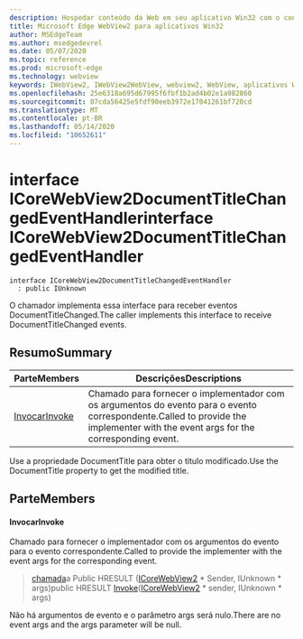 ```yaml
---
description: Hospedar conteúdo da Web em seu aplicativo Win32 com o controle WebView2 do Microsoft Edge
title: Microsoft Edge WebView2 para aplicativos Win32
author: MSEdgeTeam
ms.author: msedgedevrel
ms.date: 05/07/2020
ms.topic: reference
ms.prod: microsoft-edge
ms.technology: webview
keywords: IWebView2, IWebView2WebView, webview2, WebView, aplicativos Win32, Win32, Edge, ICoreWebView2, ICoreWebView2Controller, controle do navegador, HTML Edge
ms.openlocfilehash: 25e6318a695d67995f6fbf1b2ad4b02e1a982860
ms.sourcegitcommit: 07cda56425e5fdf90eeb3972e17041261bf720cd
ms.translationtype: MT
ms.contentlocale: pt-BR
ms.lasthandoff: 05/14/2020
ms.locfileid: "10652611"
---
```

# <span data-ttu-id="9e7b2-104">interface ICoreWebView2DocumentTitleChangedEventHandler</span><span class="sxs-lookup"><span data-stu-id="9e7b2-104">interface ICoreWebView2DocumentTitleChangedEventHandler</span></span> 

```
interface ICoreWebView2DocumentTitleChangedEventHandler
  : public IUnknown
```

<span data-ttu-id="9e7b2-105">O chamador implementa essa interface para receber eventos DocumentTitleChanged.</span><span class="sxs-lookup"><span data-stu-id="9e7b2-105">The caller implements this interface to receive DocumentTitleChanged events.</span></span>

## <span data-ttu-id="9e7b2-106">Resumo</span><span class="sxs-lookup"><span data-stu-id="9e7b2-106">Summary</span></span>

 <span data-ttu-id="9e7b2-107">Parte</span><span class="sxs-lookup"><span data-stu-id="9e7b2-107">Members</span></span>                        | <span data-ttu-id="9e7b2-108">Descrições</span><span class="sxs-lookup"><span data-stu-id="9e7b2-108">Descriptions</span></span>
--------------------------------|---------------------------------------------
[<span data-ttu-id="9e7b2-109">Invocar</span><span class="sxs-lookup"><span data-stu-id="9e7b2-109">Invoke</span></span>](#invoke) | <span data-ttu-id="9e7b2-110">Chamado para fornecer o implementador com os argumentos do evento para o evento correspondente.</span><span class="sxs-lookup"><span data-stu-id="9e7b2-110">Called to provide the implementer with the event args for the corresponding event.</span></span>

<span data-ttu-id="9e7b2-111">Use a propriedade DocumentTitle para obter o título modificado.</span><span class="sxs-lookup"><span data-stu-id="9e7b2-111">Use the DocumentTitle property to get the modified title.</span></span>

## <span data-ttu-id="9e7b2-112">Parte</span><span class="sxs-lookup"><span data-stu-id="9e7b2-112">Members</span></span>

#### <span data-ttu-id="9e7b2-113">Invocar</span><span class="sxs-lookup"><span data-stu-id="9e7b2-113">Invoke</span></span> 

<span data-ttu-id="9e7b2-114">Chamado para fornecer o implementador com os argumentos do evento para o evento correspondente.</span><span class="sxs-lookup"><span data-stu-id="9e7b2-114">Called to provide the implementer with the event args for the corresponding event.</span></span>

> <span data-ttu-id="9e7b2-115">[chamada](#invoke)a Public HRESULT ([ICoreWebView2](icorewebview2.md) \* Sender, IUnknown \* args)</span><span class="sxs-lookup"><span data-stu-id="9e7b2-115">public HRESULT [Invoke](#invoke)([ICoreWebView2](icorewebview2.md) \* sender, IUnknown \* args)</span></span>

<span data-ttu-id="9e7b2-116">Não há argumentos de evento e o parâmetro args será nulo.</span><span class="sxs-lookup"><span data-stu-id="9e7b2-116">There are no event args and the args parameter will be null.</span></span>

